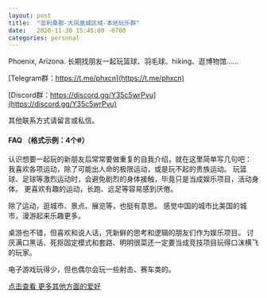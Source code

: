 ```yaml
---
layout: post
title:  "亚利桑那-大凤凰城区域-本地玩乐群"
date:   2020-11-30 15:45:00 -0700
categories: personal
---
```

Phoenix, Arizona.
长期找朋友一起玩篮球、羽毛球、hiking、逛博物馆……

[Telegram群：https://t.me/phxcn](https://t.me/phxcn)

[Discord群：https://discord.gg/Y35c5wrPvu](https://discord.gg/Y35c5wrPvu)

其他联系方式请留言或私信。

#### FAQ （格式示例：4个#）
认识想要一起玩的新朋友后常常要做重复的自我介绍，就在这里简单写几句吧：
我喜欢各项运动，除了可能出人命的极限运动，或是玩不起的贵族运动。
玩篮球、足球等激烈运动时，会避免剧烈的身体接触，毕竟只是当成娱乐项目，活动身体。
更喜欢有趣的运动，长跑、远足等容易感到厌倦。

除了运动，逛城市、景点、展览等，也挺有意思。
感觉中国的城市比美国的城市，漫游起来乐趣更多。

桌游也不错，但喜欢和说人话，凭新鲜的思考和逻辑的朋友们作为娱乐项目。
讨厌满口黑话、死抠固定模式和套路、明明很菜还一定要当成竞技项目玩得口沫横飞的玩家。

电子游戏玩得少，但也偶尔会玩一些射击、赛车类的。

[点击查看 更多其他方面的爱好](https://www.lintj.com/about/)
